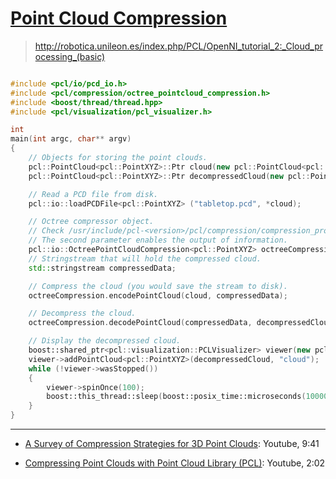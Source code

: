 # [Point Cloud Compression](http://pointclouds.org/documentation/tutorials/compression.php#octree-compression)

> http://robotica.unileon.es/index.php/PCL/OpenNI_tutorial_2:_Cloud_processing_(basic)



```cpp

#include <pcl/io/pcd_io.h>
#include <pcl/compression/octree_pointcloud_compression.h>
#include <boost/thread/thread.hpp>
#include <pcl/visualization/pcl_visualizer.h>

int
main(int argc, char** argv)
{
	// Objects for storing the point clouds.
	pcl::PointCloud<pcl::PointXYZ>::Ptr cloud(new pcl::PointCloud<pcl::PointXYZ>);
	pcl::PointCloud<pcl::PointXYZ>::Ptr decompressedCloud(new pcl::PointCloud<pcl::PointXYZ>);

	// Read a PCD file from disk.
	pcl::io::loadPCDFile<pcl::PointXYZ> ("tabletop.pcd", *cloud); 

	// Octree compressor object.
	// Check /usr/include/pcl-<version>/pcl/compression/compression_profiles.h for more profiles.
	// The second parameter enables the output of information.
	pcl::io::OctreePointCloudCompression<pcl::PointXYZ> octreeCompression(pcl::io::MED_RES_ONLINE_COMPRESSION_WITHOUT_COLOR, true);
	// Stringstream that will hold the compressed cloud.
	std::stringstream compressedData;

	// Compress the cloud (you would save the stream to disk).
	octreeCompression.encodePointCloud(cloud, compressedData);

	// Decompress the cloud.
	octreeCompression.decodePointCloud(compressedData, decompressedCloud);

	// Display the decompressed cloud.
	boost::shared_ptr<pcl::visualization::PCLVisualizer> viewer(new pcl::visualization::PCLVisualizer("Octree compression"));
	viewer->addPointCloud<pcl::PointXYZ>(decompressedCloud, "cloud");
	while (!viewer->wasStopped())
	{
		viewer->spinOnce(100);
		boost::this_thread::sleep(boost::posix_time::microseconds(100000));
	}
}

```


---

- [A Survey of Compression Strategies for 3D Point Clouds](https://www.youtube.com/watch?v=zgziFNTQ_ZE&feature=youtu.be): Youtube, 9:41

- [Compressing Point Clouds with Point Cloud Library (PCL)](https://www.youtube.com/watch?v=DLvO0b2NBXE&feature=youtu.be): Youtube, 2:02



